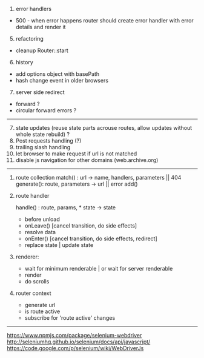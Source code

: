 1. error handlers
  - 500 - when error happens router should create error handler with error details and render it
5. refactoring
  - cleanup Router::start
6. history
  - add options object with basePath
  - hash change event in older browsers
7. server side redirect
  - forward ?
  - circular forward errors ?
  
 ---
 

7. state updates (reuse state parts acrouse routes, allow updates without whole state rebuild) ?
10. Post requests handling (?)
14. trailing slash handling
16. let browser to make request if url is not matched
17. disable js navigation for other domains (web.archive.org)

--------------

1. route collection
	match() : url -> name, handlers, parameters || 404
	generate(): route, parameters -> url || error
    add()
	

2. route handler

	handle() : route, params, * state -> state
	- before unload
	- onLeave() [cancel transition, do side effects]
	- resolve data
	- onEnter() [cancel transition, do side effects, redirect]
	- replace state | update state

3. renderer:
	- wait for minimum renderable | or wait for server renderable
	- render
	- do scrolls
	
4. router context
	- generate url
	- is route active
	- subscribe for 'route active' changes

-------------

https://www.npmjs.com/package/selenium-webdriver
http://seleniumhq.github.io/selenium/docs/api/javascript/
https://code.google.com/p/selenium/wiki/WebDriverJs
